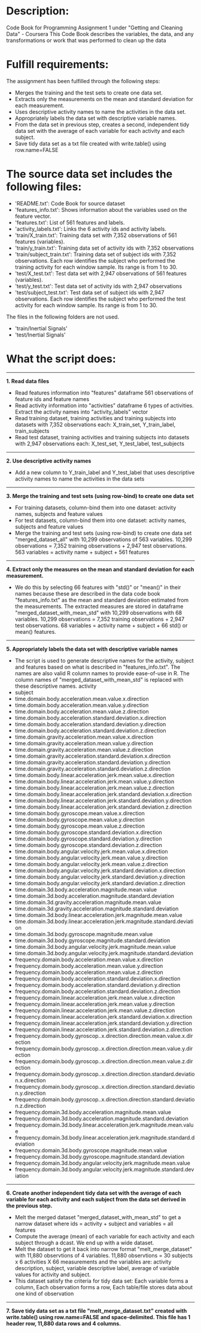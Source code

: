 Description: 
===========
Code Book for Programming Assignment 1 under "Getting and Cleaning Data" - Coursera
This Code Book describes the variables, the data, and any transformations or work that was performed to clean up the data 

Fulfill requirements:
======================
The assignment has been fulfilled through the following steps:

 - Merges the training and the test sets to create one data set.
 - Extracts only the measurements on the mean and standard deviation for each measurement.
 - Uses descriptive activity names to name the activities in the data set.
 - Appropriately labels the data set with descriptive variable names. 
 - From the data set in previous step, creates a second, independent tidy data set with the average of each variable for each activity and each subject.
 - Save tidy data set as a txt file created with write.table() using row.name=FALSE

The source data set includes the following files:
=======================================
- 'README.txt': Code Book for source dataset 
- 'features_info.txt': Shows information about the variables used on the feature vector.
- 'features.txt': List of 561 features and labels.
- 'activity_labels.txt': Links the 6 activity ids and activity labels.
- 'train/X_train.txt': Training data set with 7,352 observations of 561 features (variables).
- 'train/y_train.txt': Training data set of activity ids with 7,352 observations
- 'train/subject_train.txt': Training data set of subject ids with 7,352 observations. Each row identifies the subject who performed the training activity for each window sample. Its range is from 1 to 30. 
- 'test/X_test.txt':  Test data set with 2,947 observations of 561 features (variables).
- 'test/y_test.txt': Test data set of activity ids with 2,947 observations
- 'test/subject_test.txt': Test data set of subject ids with 2,947 observations. Each row identifies the subject who performed the test activity for each window sample. Its range is from 1 to 30. 

The files in the following folders are not used.

 - 'train/Inertial Signals'
 - 'test/Inertial Signals'

What the script does:
=====================


----------

**1. Read data files**

- Read features information into "features" dataframe 561 observations of feature ids and feature names
- Read activity information into "activities" dataframe 6 types of activities. Extract the activity names into "activity_labels" vector
- Read training dataset, training activities and training subjects into datasets with 7,352 observations each: X_train_set, Y_train_label, train_subjects
- Read test dataset, training activities and training subjects into datasets with 2,947 observations each: X_test_set, Y_test_label, test_subjects


----------
**2. Use descriptive activity names**

- Add a new column to Y_train_label and Y_test_label that uses descriptive activity names to name the activities in the data sets 

----------
  
**3.  Merge the training and test sets (using row-bind) to create one data set**

- For training datasets, column-bind them into one dataset: activity names, subjects and feature values
- For test datasets, column-bind them into one dataset: activity names, subjects and feature values
- Merge the training and test sets (using row-bind) to create one data set "merged_dataset_all" with 10,299 observations of 563 variables. 10,299 observations = 7,352 training observations + 2,947 test observations. 563 variables = activity name + subject + 561 features

----------

**4.  Extract only the measures on the mean and standard deviation for each measurement.**

- We do this by selecting 66 features with "std()" or "mean()" in their names because these are described in the data code book "features_info.txt" as the mean and standard deviation estimated from the measurements. The extracted measures are stored in dataframe "merged_dataset_with_mean_std" with 10,299 observations with 68 variables. 10,299 observations = 7,352 training observations + 2,947 test observations. 68 variables = activity name + subject + 66 std() or mean() features.


----------

**5. Appropriately labels the data set with descriptive variable names**

- The script is used to generate descriptive names for the activity, subject and features based on what is described in "features_info.txt". The names are also valid R column names to provide ease-of-use in R. The column names of "merged_dataset_with_mean_std" is replaced with these descriptive names.
activity
- subject
- time.domain.body.acceleration.mean.value.x.direction
- time.domain.body.acceleration.mean.value.y.direction
- time.domain.body.acceleration.mean.value.z.direction
- time.domain.body.acceleration.standard.deviation.x.direction
- time.domain.body.acceleration.standard.deviation.y.direction
- time.domain.body.acceleration.standard.deviation.z.direction
- time.domain.gravity.acceleration.mean.value.x.direction
- time.domain.gravity.acceleration.mean.value.y.direction
- time.domain.gravity.acceleration.mean.value.z.direction
- time.domain.gravity.acceleration.standard.deviation.x.direction
- time.domain.gravity.acceleration.standard.deviation.y.direction
- time.domain.gravity.acceleration.standard.deviation.z.direction
- time.domain.body.linear.acceleration.jerk.mean.value.x.direction
- time.domain.body.linear.acceleration.jerk.mean.value.y.direction
- time.domain.body.linear.acceleration.jerk.mean.value.z.direction
- time.domain.body.linear.acceleration.jerk.standard.deviation.x.direction
- time.domain.body.linear.acceleration.jerk.standard.deviation.y.direction
- time.domain.body.linear.acceleration.jerk.standard.deviation.z.direction
- time.domain.body.gyroscope.mean.value.x.direction
- time.domain.body.gyroscope.mean.value.y.direction
- time.domain.body.gyroscope.mean.value.z.direction
- time.domain.body.gyroscope.standard.deviation.x.direction
- time.domain.body.gyroscope.standard.deviation.y.direction
- time.domain.body.gyroscope.standard.deviation.z.direction
- time.domain.body.angular.velocity.jerk.mean.value.x.direction
- time.domain.body.angular.velocity.jerk.mean.value.y.direction
- time.domain.body.angular.velocity.jerk.mean.value.z.direction
- time.domain.body.angular.velocity.jerk.standard.deviation.x.direction
- time.domain.body.angular.velocity.jerk.standard.deviation.y.direction
- time.domain.body.angular.velocity.jerk.standard.deviation.z.direction
- time.domain.3d.body.acceleration.magnitude.mean.value
- time.domain.3d.body.acceleration.magnitude.standard.deviation
- time.domain.3d.gravity.acceleration.magnitude.mean.value
- time.domain.3d.gravity.acceleration.magnitude.standard.deviation
- time.domain.3d.body.linear.acceleration.jerk.magnitude.mean.value
- time.domain.3d.body.linear.acceleration.jerk.magnitude.standard.deviation
- time.domain.3d.body.gyroscope.magnitude.mean.value
- time.domain.3d.body.gyroscope.magnitude.standard.deviation
- time.domain.3d.body.angular.velocity.jerk.magnitude.mean.value
- time.domain.3d.body.angular.velocity.jerk.magnitude.standard.deviation
- frequency.domain.body.acceleration.mean.value.x.direction
- frequency.domain.body.acceleration.mean.value.y.direction
- frequency.domain.body.acceleration.mean.value.z.direction
- frequency.domain.body.acceleration.standard.deviation.x.direction
- frequency.domain.body.acceleration.standard.deviation.y.direction
- frequency.domain.body.acceleration.standard.deviation.z.direction
- frequency.domain.linear.acceleration.jerk.mean.value.x.direction
- frequency.domain.linear.acceleration.jerk.mean.value.y.direction
- frequency.domain.linear.acceleration.jerk.mean.value.z.direction
- frequency.domain.linear.acceleration.jerk.standard.deviation.x.direction
- frequency.domain.linear.acceleration.jerk.standard.deviation.y.direction
- frequency.domain.linear.acceleration.jerk.standard.deviation.z.direction
- frequency.domain.body.gyroscop..x.direction.direction.mean.value.x.direction
- frequency.domain.body.gyroscop..x.direction.direction.mean.value.y.direction
- frequency.domain.body.gyroscop..x.direction.direction.mean.value.z.direction
- frequency.domain.body.gyroscop..x.direction.direction.standard.deviation.x.direction
- frequency.domain.body.gyroscop..x.direction.direction.standard.deviation.y.direction
- frequency.domain.body.gyroscop..x.direction.direction.standard.deviation.z.direction
- frequency.domain.3d.body.acceleration.magnitude.mean.value
- frequency.domain.3d.body.acceleration.magnitude.standard.deviation
- frequency.domain.3d.body.linear.acceleration.jerk.magnitude.mean.value
- frequency.domain.3d.body.linear.acceleration.jerk.magnitude.standard.deviation
- frequency.domain.3d.body.gyroscope.magnitude.mean.value
- frequency.domain.3d.body.gyroscope.magnitude.standard.deviation
- frequency.domain.3d.body.angular.velocity.jerk.magnitude.mean.value
- frequency.domain.3d.body.angular.velocity.jerk.magnitude.standard.deviation


----------
      
**6. Create another independent tidy data set with the average of each variable for each activity and each subject from the data set derived in the previous step.**


- Melt the merged dataset "merged_dataset_with_mean_std" to get a narrow dataset where ids = activity + subject and variables = all features
- Compute the average (mean) of each variable for each activity and each subject through a dcast. We end up with a wide dataset.
- Melt the dataset to get it back into narrow format "melt_merge_dataset" with 11,880 observtions of 4 variables.
11,880 observtions = 30 subjects x 6 activities X 66 measurements and the variables are: activity description, subject, variable descriptive label, average of variable values for activity and subject.
- This dataset satisfy the criteria for tidy data set: Each variable forms a column, Each observation forms a row, Each table/file stores data about one kind of observation

----------

**7. Save tidy data set as a txt file "melt_merge_dataset.txt" created with write.table() using row.name=FALSE and space-delimited. This file has 1 header row, 11,880 data rows and 4 columns.**


  








